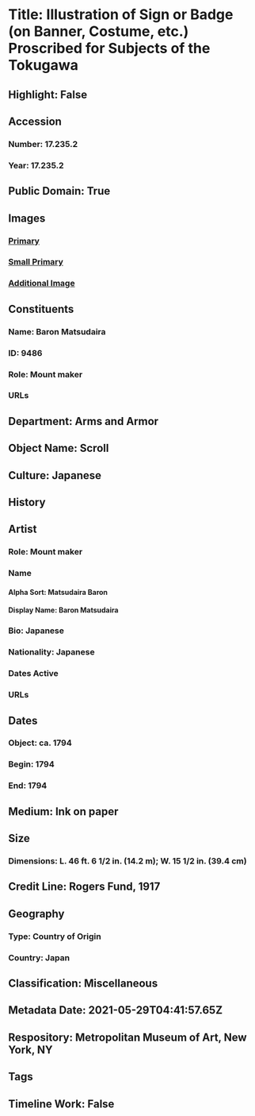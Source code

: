 # Title: Illustration of Sign or Badge (on Banner, Costume, etc.) Proscribed for Subjects of the Tokugawa
## Highlight: False
## Accession
### Number: 17.235.2
### Year: 17.235.2
## Public Domain: True
## Images
### [Primary](https://images.metmuseum.org/CRDImages/aa/original/LC-speah-17_235_2-002.jpg)
### [Small Primary](https://images.metmuseum.org/CRDImages/aa/web-large/LC-speah-17_235_2-002.jpg)
### [Additional Image](https://images.metmuseum.org/CRDImages/aa/original/LC-speah-17_235_2-003.jpg)
## Constituents
### Name: Baron Matsudaira
### ID: 9486
### Role: Mount maker
### URLs
## Department: Arms and Armor
## Object Name: Scroll
## Culture: Japanese
## History
## Artist
### Role: Mount maker
### Name
#### Alpha Sort: Matsudaira Baron
#### Display Name: Baron Matsudaira
### Bio: Japanese
### Nationality: Japanese
### Dates Active
### URLs
## Dates
### Object: ca. 1794
### Begin: 1794
### End: 1794
## Medium: Ink on paper
## Size
### Dimensions: L. 46 ft. 6 1/2 in. (14.2 m); W. 15 1/2 in. (39.4 cm)
## Credit Line: Rogers Fund, 1917
## Geography
### Type: Country of Origin
### Country: Japan
## Classification: Miscellaneous
## Metadata Date: 2021-05-29T04:41:57.65Z
## Respository: Metropolitan Museum of Art, New York, NY
## Tags
## Timeline Work: False